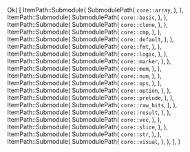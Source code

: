 Ok(
    [
        ItemPath::Submodule(
            SubmodulePath(
                `core::array`,
            ),
        ),
        ItemPath::Submodule(
            SubmodulePath(
                `core::basic`,
            ),
        ),
        ItemPath::Submodule(
            SubmodulePath(
                `core::clone`,
            ),
        ),
        ItemPath::Submodule(
            SubmodulePath(
                `core::cmp`,
            ),
        ),
        ItemPath::Submodule(
            SubmodulePath(
                `core::default`,
            ),
        ),
        ItemPath::Submodule(
            SubmodulePath(
                `core::fmt`,
            ),
        ),
        ItemPath::Submodule(
            SubmodulePath(
                `core::logic`,
            ),
        ),
        ItemPath::Submodule(
            SubmodulePath(
                `core::marker`,
            ),
        ),
        ItemPath::Submodule(
            SubmodulePath(
                `core::mem`,
            ),
        ),
        ItemPath::Submodule(
            SubmodulePath(
                `core::num`,
            ),
        ),
        ItemPath::Submodule(
            SubmodulePath(
                `core::ops`,
            ),
        ),
        ItemPath::Submodule(
            SubmodulePath(
                `core::option`,
            ),
        ),
        ItemPath::Submodule(
            SubmodulePath(
                `core::prelude`,
            ),
        ),
        ItemPath::Submodule(
            SubmodulePath(
                `core::raw_bits`,
            ),
        ),
        ItemPath::Submodule(
            SubmodulePath(
                `core::result`,
            ),
        ),
        ItemPath::Submodule(
            SubmodulePath(
                `core::vec`,
            ),
        ),
        ItemPath::Submodule(
            SubmodulePath(
                `core::slice`,
            ),
        ),
        ItemPath::Submodule(
            SubmodulePath(
                `core::str`,
            ),
        ),
        ItemPath::Submodule(
            SubmodulePath(
                `core::visual`,
            ),
        ),
    ],
)